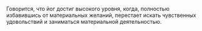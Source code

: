 Говорится, что йог достиг высокого уровня, когда, полностью избавившись от материальных желаний, перестает искать чувственных удовольствий и заниматься материальной деятельностью.